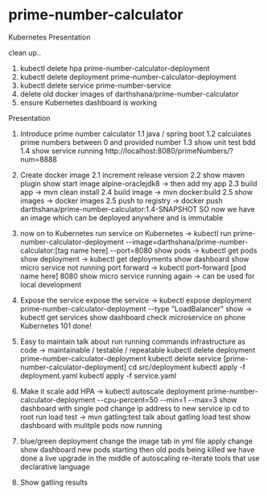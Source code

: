 # prime-number-calculator
Kubernetes Presentation

clean up..
1. kubectl delete hpa prime-number-calculator-deployment
2. kubectl delete deployment prime-number-calculator-deployment
3. kubectl delete service prime-number-service
4. delete old docker images of darthshana/prime-number-calculator
5. ensure Kubernetes dashboard is working

Presentation
1. Introduce prime number calculator
1.1 java / spring boot
1.2 calculates prime numbers between 0 and provided number
1.3 show unit test bdd
1.4 show service running http://localhost:8080/primeNumbers/?num=8888

2. Create docker image
2.1 increment release version
2.2 show maven plugin show start image alpine-oraclejdk8 -> then add my app
2.3 build app ->  mvn clean install
2.4 build image -> mvn docker:build
2.5 show images -> docker images
2.5 push to registry -> docker push darthshana/prime-number-calculator:1.4-SNAPSHOT
SO now we have an image which can be deployed anywhere and is immutable

3. now on to Kubernetes
run service on Kubernetes -> kubectl run prime-number-calculator-deployment --image=darthshana/prime-number-calculator:[tag name here] --port=8080
show pods -> kubectl get pods
show deployment -> kubectl get deployments
show dashboard
show micro service not running
port forward ->  kubectl port-forward [pod name here] 8080
show micro service running again -> can be used for local development

4. Expose the service
expose the service -> kubectl expose deployment prime-number-calculator-deployment --type "LoadBalancer"
show ->  kubectl get services
show dashboard
check microservice on phone
Kubernetes 101 done!

5. Easy to maintain
talk about run running commands
infrastructure as code -> maintainable / testable / repeatable
kubectl delete deployment prime-number-calculator-deployment
kubectl delete service [prime-number-calculator-deployment]
cd src/deployment
kubectl apply -f deployment.yaml
kubectl apply -f service.yaml

6. Make it scale
add HPA -> kubectl autoscale deployment prime-number-calculator-deployment --cpu-percent=50 --min=1 --max=3
show dashboard with single pod
change ip address to new service ip
cd to root
run load test -> mvn gatling:test
talk about gatling load test
show dashboard with mulitple pods now running

7. blue/green deployment
change the image tab in yml file
apply change
show dashboard new pods starting then old pods being killed
we have done a live upgrade in the middle of autoscaling
re-iterate tools that use declarative language

8. Show gatling results
